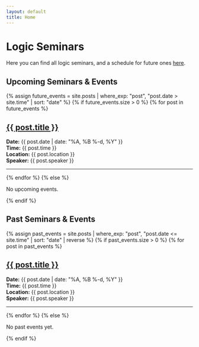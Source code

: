 ```yaml
---
layout: default
title: Home
---
```


# Logic Seminars
Here you can find all logic seminars, and a schedule for future ones [here](https://sotonac-my.sharepoint.com/:x:/g/personal/jmmg1c24_soton_ac_uk/EYfw8Tg9DdtNsHLqqdiy47UBLqt4fazyoDzmxdcjvN1TuQ?e=UN0lgY).

## Upcoming Seminars & Events
{% assign future_events = site.posts | where_exp: "post", "post.date > site.time" | sort: "date" %}
{% if future_events.size > 0 %}
  {% for post in future_events %}
  <h2><a href="{{ post.url | relative_url }}">{{ post.title }}</a></h2>
  <p>
    <strong>Date:</strong> {{ post.date | date: "%A, %B %-d, %Y" }} <br>
    <strong>Time:</strong> {{ post.time }} <br>
    <strong>Location:</strong> {{ post.location }} <br>
    <strong>Speaker:</strong> {{ post.speaker }}
  </p>
  <hr>
  {% endfor %}
{% else %}
  <p>No upcoming events.</p>
{% endif %}

## Past Seminars & Events
{% assign past_events = site.posts | where_exp: "post", "post.date <= site.time" | sort: "date" | reverse %}
{% if past_events.size > 0 %}
  {% for post in past_events %}
  <h2><a href="{{ post.url | relative_url }}">{{ post.title }}</a></h2>
  <p>
    <strong>Date:</strong> {{ post.date | date: "%A, %B %-d, %Y" }} <br>
    <strong>Time:</strong> {{ post.time }} <br>
    <strong>Location:</strong> {{ post.location }} <br>
    <strong>Speaker:</strong> {{ post.speaker }}
  </p>
  <hr>
  {% endfor %}
{% else %}
  <p>No past events yet.</p>
{% endif %}
